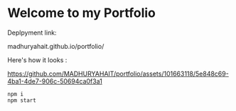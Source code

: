 # Welcome to my Portfolio

Deplpyment link: 

   madhuryahait.github.io/portfolio/


Here's how it looks :

https://github.com/MADHURYAHAIT/portfolio/assets/101663118/5e848c69-4ba1-4de7-906c-50694ca0f3a1

    npm i
    npm start
